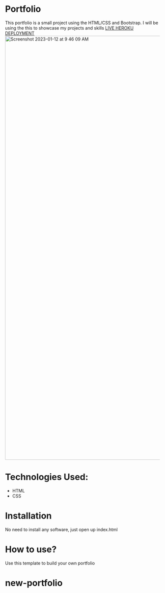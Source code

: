 # Portfolio
This portfolio is a small project using the HTML/CSS and Bootstrap. I will be using the this to showcase my projects and skills [LIVE HEROKU DEPLOYMENT](https://portfolio-updated.mjvazquez1.repl.co/)
<img width="1376" alt="Screenshot 2023-01-12 at 9 46 09 AM" src="https://user-images.githubusercontent.com/113742504/211977837-6d68d764-1877-4279-998c-9c2a47ae4f50.png">

# Technologies Used:
* HTML
* CSS
# Installation
 No need to install any software, just open up index.html
# How to use?
Use this template to build your own portfolio
# new-portfolio
